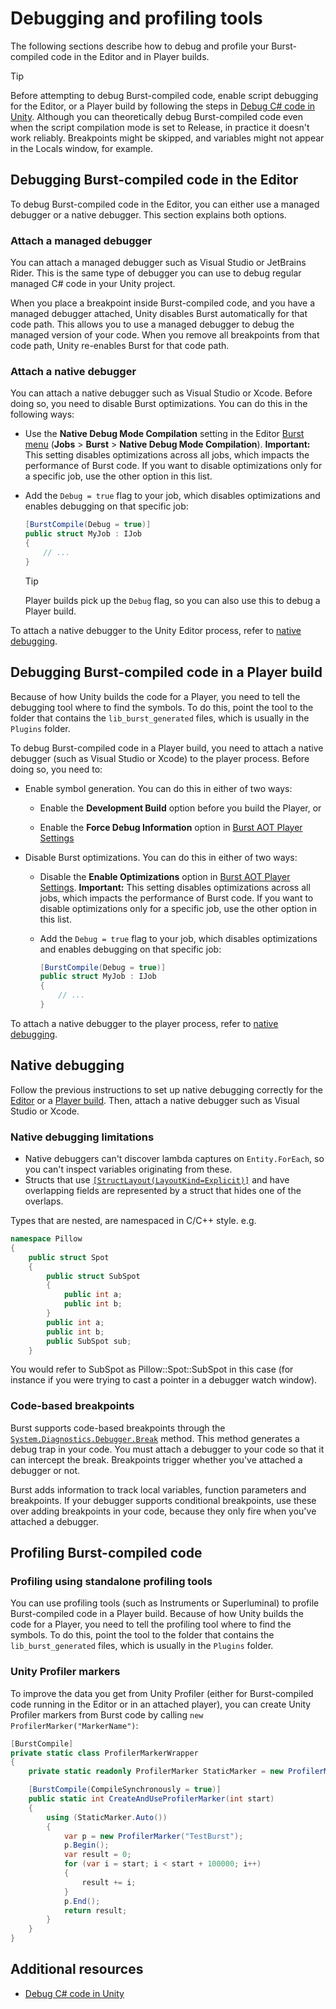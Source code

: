# Debugging and profiling tools

The following sections describe how to debug and profile your Burst-compiled code in the Editor and in Player builds.

>[!TIP]
>Before attempting to debug Burst-compiled code, enable script debugging for the Editor, or a Player build by following the steps in [Debug C# code in Unity](xref:ManagedCodeDebugging). Although you can theoretically debug Burst-compiled code even when the script compilation mode is set to Release, in practice it doesn't work reliably. Breakpoints might be skipped, and variables might not appear in the Locals window, for example.

<a name="debugging-in-editor"></a>

## Debugging Burst-compiled code in the Editor

To debug Burst-compiled code in the Editor, you can either use a managed debugger or a native debugger. This section explains both options.

### Attach a managed debugger

You can attach a managed debugger such as Visual Studio or JetBrains Rider. This is the same type of debugger you can use to debug regular managed C# code in your Unity project.

When you place a breakpoint inside Burst-compiled code, and you have a managed debugger attached, Unity disables Burst automatically for that code path. This allows you to use a managed debugger to debug the managed version of your code. When you remove all breakpoints from that code path, Unity re-enables Burst for that code path.

### Attach a native debugger

You can attach a native debugger such as Visual Studio or Xcode. Before doing so, you need to disable Burst optimizations. You can do this in the following ways:
    
- Use the **Native Debug Mode Compilation** setting in the Editor [Burst menu](editor-burst-menu.md) (**Jobs** &gt; **Burst** &gt; **Native Debug Mode Compilation**). **Important:** This setting disables optimizations across all jobs, which impacts the performance of Burst code. If you want to disable optimizations only for a specific job, use the other option in this list.
    
- Add the `Debug = true` flag to your job, which disables optimizations and enables debugging on that specific job:

    ```c#
    [BurstCompile(Debug = true)]
    public struct MyJob : IJob
    {
        // ...
    }
    ```

    >[!TIP]
    >Player builds pick up the `Debug` flag, so you can also use this to debug a Player build. 

To attach a native debugger to the Unity Editor process, refer to [native debugging](#native-debugging).

<a name="debugging-in-player"></a>

## Debugging Burst-compiled code in a Player build

Because of how Unity builds the code for a Player, you need to tell the debugging tool where to find the symbols. To do this, point the tool to the folder that contains the `lib_burst_generated` files, which is usually in the `Plugins` folder.

To debug Burst-compiled code in a Player build, you need to attach a native debugger (such as Visual Studio or Xcode) to the player process. Before doing so, you need to:

- Enable symbol generation. You can do this in either of two ways:

    - Enable the **Development Build** option before you build the Player, or

    - Enable the **Force Debug Information** option in [Burst AOT Player Settings](building-aot-settings.md)

- Disable Burst optimizations. You can do this in either of two ways:

    - Disable the **Enable Optimizations** option in [Burst AOT Player Settings](building-aot-settings.md). **Important:** This setting disables optimizations across all jobs, which impacts the performance of Burst code.  If you want to disable optimizations only for a specific job, use the other option in this list.

    - Add the `Debug = true` flag to your job, which disables optimizations and enables debugging on that specific job:

        ```c#
        [BurstCompile(Debug = true)]
        public struct MyJob : IJob
        {
            // ...
        }
        ```

To attach a native debugger to the player process, refer to [native debugging](#native-debugging).

<a name="native-debugging"></a>

## Native debugging

Follow the previous instructions to set up native debugging correctly for the [Editor](#debugging-in-editor) or a [Player build](#debugging-in-player). Then, attach a native debugger such as Visual Studio or Xcode.

### Native debugging limitations

* Native debuggers can't discover lambda captures on `Entity.ForEach`, so you can't inspect variables originating from these.
* Structs that use [`[StructLayout(LayoutKind=Explicit)]`](https://docs.microsoft.com/en-us/dotnet/api/system.runtime.interopservices.layoutkind?view=net-6.0) and have overlapping fields are represented by a struct that hides one of the overlaps. 

Types that are nested, are namespaced in C/C++ style. e.g.

```c#
namespace Pillow
{
	public struct Spot
	{
		public struct SubSpot
		{
            public int a;
            public int b;
        }
		public int a;
		public int b;
		public SubSpot sub;
	}
```

You would refer to SubSpot as Pillow::Spot::SubSpot in this case (for instance if you were trying to cast a pointer in a debugger watch window).

### Code-based breakpoints

Burst supports code-based breakpoints through the [`System.Diagnostics.Debugger.Break`](https://docs.microsoft.com/en-us/dotnet/api/system.diagnostics.debugger.break?view=net-6.0) method. This method generates a debug trap in your code. You must attach a debugger to your code so that it can intercept the break. Breakpoints trigger whether you've attached a debugger or not. 

Burst adds information to track local variables, function parameters and breakpoints. If your debugger supports conditional breakpoints, use these over adding breakpoints in your code, because they only fire when you've attached a debugger.

## Profiling Burst-compiled code

### Profiling using standalone profiling tools

You can use profiling tools (such as Instruments or Superluminal) to profile Burst-compiled code in a Player build. Because of how Unity builds the code for a Player, you need to tell the profiling tool where to find the symbols. To do this, point the tool to the folder that contains the `lib_burst_generated` files, which is usually in the `Plugins` folder.

<a name="profiler-markers"></a>

### Unity Profiler markers

To improve the data you get from Unity Profiler (either for Burst-compiled code running in the Editor or in an attached player), you can create Unity Profiler markers from Burst code by calling `new ProfilerMarker("MarkerName")`:

```c#
[BurstCompile]
private static class ProfilerMarkerWrapper
{
    private static readonly ProfilerMarker StaticMarker = new ProfilerMarker("TestStaticBurst");

    [BurstCompile(CompileSynchronously = true)]
    public static int CreateAndUseProfilerMarker(int start)
    {
        using (StaticMarker.Auto())
        {
            var p = new ProfilerMarker("TestBurst");
            p.Begin();
            var result = 0;
            for (var i = start; i < start + 100000; i++)
            {
                result += i;
            }
            p.End();
            return result;
        }
    }
}
```

## Additional resources

* [Debug C# code in Unity](xref:um-managed-code-debugging)